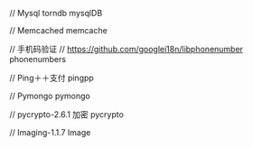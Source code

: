 
// Mysql
torndb
mysqlDB

// Memcached
memcache

// 手机码验证
// https://github.com/googlei18n/libphonenumber
phonenumbers

// Ping＋＋支付
pingpp

// Pymongo
pymongo

// pycrypto-2.6.1 加密
pycrypto

// Imaging-1.1.7
Image
